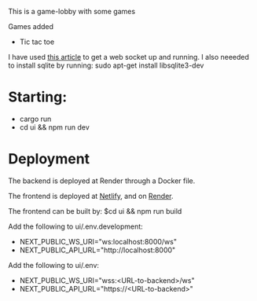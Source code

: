 This is a game-lobby with some games

Games added

- Tic tac toe

I have used [this article](https://blog.logrocket.com/real-time-chat-app-rust-react/) to get a web socket up and running. I also neeeded to install sqlite by running: sudo apt-get install libsqlite3-dev

# Starting:

- cargo run
- cd ui && npm run dev

# Deployment

The backend is deployed at Render through a Docker file.

The frontend is deployed at [Netlify](https://game-lobby-ttc.netlify.app/), and on [Render](https://game-lobby-ui.onrender.com//).

The frontend can be built by: $cd ui && npm run build

Add the following to ui/.env.development:

- NEXT_PUBLIC_WS_URI="ws:localhost:8000/ws"
- NEXT_PUBLIC_API_URL="http://localhost:8000"

Add the following to ui/.env:

- NEXT_PUBLIC_WS_URI="wss:\<URL-to-backend>/ws"
- NEXT_PUBLIC_API_URL="https://\<URL-to-backend>"
